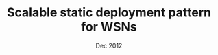 ---
title: "Scalable static deployment pattern for WSNs"
collection: talks
type: "Talk"
venue: "ICICIC 2012"
date: Dec 2012
location: "Chennai, India"
---